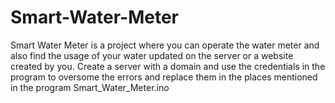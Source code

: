 # Smart-Water-Meter
Smart Water Meter is a project where you can operate the water meter and also find the usage of your water updated on the server or a website created by you.
Create a server with a domain and use the credentials in the program to oversome the errors and replace them in the places mentioned in the program Smart_Water_Meter.ino
